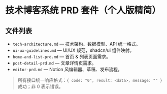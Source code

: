 # 技术博客系统 PRD 套件（个人版精简）

## 文件列表
- `tech-architecture.md` — 技术架构、数据模型、API 统一格式。
- `ui-ux-guidelines.md` — UI/UX 规范，shadcn/ui 组件映射。
- `home-and-list-prd.md` — 首页 & 列表页面需求。
- `post-detail-prd.md` — 文章详情页需求。
- `editor-prd.md` — Notion 风编辑器、草稿、发布流程。

> 所有接口统一响应格式：`{ code: "0", result: <data>, message: "" }` 成功；非 0 表示错误。
